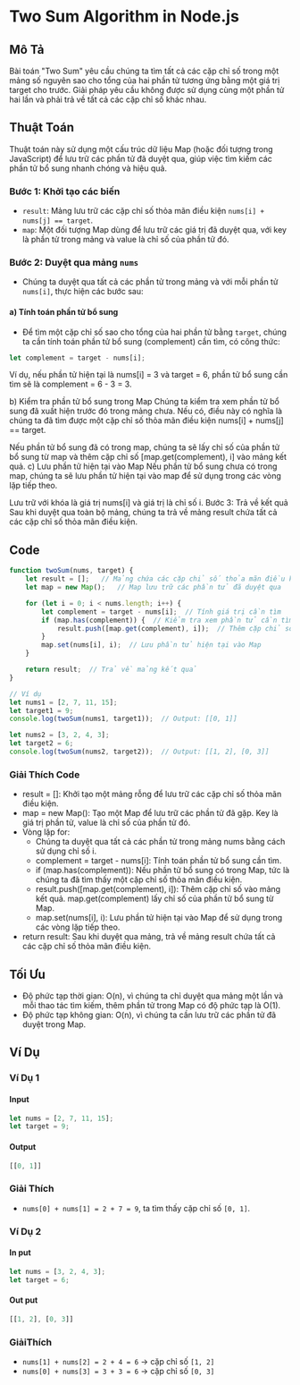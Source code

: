 # Two Sum Algorithm in Node.js

## Mô Tả

Bài toán "Two Sum" yêu cầu chúng ta tìm tất cả các cặp chỉ số trong một mảng số nguyên sao cho tổng của hai phần tử tương ứng bằng một giá trị target cho trước. Giải pháp yêu cầu không được sử dụng cùng một phần tử hai lần và phải trả về tất cả các cặp chỉ số khác nhau.

## Thuật Toán

Thuật toán này sử dụng một cấu trúc dữ liệu Map (hoặc đối tượng trong JavaScript) để lưu trữ các phần tử đã duyệt qua, giúp việc tìm kiếm các phần tử bổ sung nhanh chóng và hiệu quả.

### Bước 1: Khởi tạo các biến

- `result`: Mảng lưu trữ các cặp chỉ số thỏa mãn điều kiện `nums[i] + nums[j] == target`.
- `map`: Một đối tượng Map dùng để lưu trữ các giá trị đã duyệt qua, với key là phần tử trong mảng và value là chỉ số của phần tử đó.

### Bước 2: Duyệt qua mảng `nums`

- Chúng ta duyệt qua tất cả các phần tử trong mảng và với mỗi phần tử `nums[i]`, thực hiện các bước sau:

#### a) Tính toán phần tử bổ sung

- Để tìm một cặp chỉ số sao cho tổng của hai phần tử bằng `target`, chúng ta cần tính toán phần tử bổ sung (complement) cần tìm, có công thức:

```javascript
let complement = target - nums[i];
```

 Ví dụ, nếu phần tử hiện tại là nums[i] = 3 và target = 6, phần tử bổ sung cần tìm sẽ là complement = 6 - 3 = 3.

b) Kiểm tra phần tử bổ sung trong Map
Chúng ta kiểm tra xem phần tử bổ sung đã xuất hiện trước đó trong mảng chưa. Nếu có, điều này có nghĩa là chúng ta đã tìm được một cặp chỉ số thỏa mãn điều kiện nums[i] + nums[j] == target.

Nếu phần tử bổ sung đã có trong map, chúng ta sẽ lấy chỉ số của phần tử bổ sung từ map và thêm cặp chỉ số [map.get(complement), i] vào mảng kết quả.
c) Lưu phần tử hiện tại vào Map
Nếu phần tử bổ sung chưa có trong map, chúng ta sẽ lưu phần tử hiện tại vào map để sử dụng trong các vòng lặp tiếp theo.

Lưu trữ với khóa là giá trị nums[i] và giá trị là chỉ số i.
Bước 3: Trả về kết quả
Sau khi duyệt qua toàn bộ mảng, chúng ta trả về mảng result chứa tất cả các cặp chỉ số thỏa mãn điều kiện.

## Code

```javascript
function twoSum(nums, target) {
    let result = [];   // Mảng chứa các cặp chỉ số thỏa mãn điều kiện
    let map = new Map();   // Map lưu trữ các phần tử đã duyệt qua

    for (let i = 0; i < nums.length; i++) {
        let complement = target - nums[i];  // Tính giá trị cần tìm
        if (map.has(complement)) {  // Kiểm tra xem phần tử cần tìm đã xuất hiện trước đó chưa
            result.push([map.get(complement), i]);  // Thêm cặp chỉ số vào kết quả
        }
        map.set(nums[i], i);  // Lưu phần tử hiện tại vào Map
    }

    return result;  // Trả về mảng kết quả
}

// Ví dụ
let nums1 = [2, 7, 11, 15];
let target1 = 9;
console.log(twoSum(nums1, target1));  // Output: [[0, 1]]

let nums2 = [3, 2, 4, 3];
let target2 = 6;
console.log(twoSum(nums2, target2));  // Output: [[1, 2], [0, 3]]
```

### Giải Thích Code

- result = []: Khởi tạo một mảng rỗng để lưu trữ các cặp chỉ số thỏa mãn điều kiện.
- map = new Map(): Tạo một Map để lưu trữ các phần tử đã gặp. Key là giá trị phần tử, value là chỉ số của phần tử đó.
- Vòng lặp for:
  - Chúng ta duyệt qua tất cả các phần tử trong mảng nums bằng cách sử dụng chỉ số i.
  - complement = target - nums[i]: Tính toán phần tử bổ sung cần tìm.
  - if (map.has(complement)): Nếu phần tử bổ sung có trong Map, tức là chúng ta đã tìm thấy một cặp chỉ số thỏa mãn điều kiện.
  - result.push([map.get(complement), i]): Thêm cặp chỉ số vào mảng kết quả. map.get(complement) lấy chỉ số của phần tử bổ sung từ Map.
  - map.set(nums[i], i): Lưu phần tử hiện tại vào Map để sử dụng trong các vòng lặp tiếp theo.
- return result: Sau khi duyệt qua mảng, trả về mảng result chứa tất cả các cặp chỉ số thỏa mãn điều kiện.

## Tối Ưu

- Độ phức tạp thời gian: O(n), vì chúng ta chỉ duyệt qua mảng một lần và mỗi thao tác tìm kiếm, thêm phần tử trong Map có độ phức tạp là O(1).
- Độ phức tạp không gian: O(n), vì chúng ta cần lưu trữ các phần tử đã duyệt trong Map.

## Ví Dụ

### Ví Dụ 1

#### Input

```javascript
let nums = [2, 7, 11, 15];
let target = 9;
```

#### Output

```javascript
[[0, 1]]
```

### Giải Thích

- `nums[0] + nums[1] = 2 + 7 = 9`, ta tìm thấy cặp chỉ số `[0, 1]`.

### Ví Dụ 2

#### In put

```javascript
let nums = [3, 2, 4, 3];
let target = 6;
```

#### Out put

```javascript
[[1, 2], [0, 3]]
```

### GiảiThích

- `nums[1] + nums[2] = 2 + 4 = 6` → cặp chỉ số `[1, 2]`
- `nums[0] + nums[3] = 3 + 3 = 6` → cặp chỉ số `[0, 3]`
